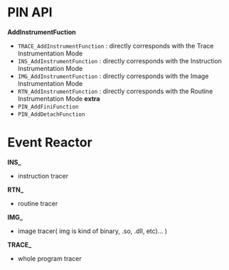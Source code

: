 # PIN API
**AddInstrumentFuction**
- `TRACE_AddInstrumentFunction` : directly corresponds with the Trace Instrumentation Mode
- `INS_AddInstrumentFunction` : directly corresponds with the Instruction Instrumentation Mode
- `IMG_AddInstrumentFunction` : directly corresponds with the Image Instrumentation Mode
- `RTN_AddInstrumentFunction` : directly corresponds with the Routine Instrumentation Mode
**extra**
- `PIN_AddFiniFunction`
- `PIN_AddDetachFunction`

# Event Reactor
**INS_**
- instruction tracer

**RTN_**
- routine tracer

**IMG_**
- image tracer( img is kind of binary, .so, .dll, etc)... )

**TRACE_**
- whole program tracer

